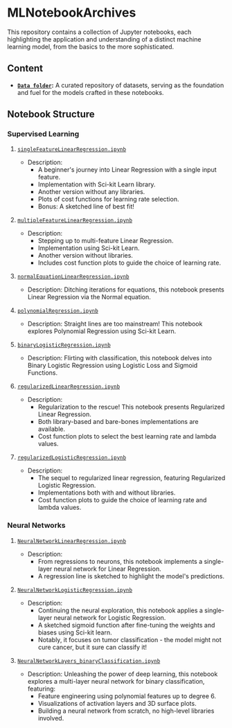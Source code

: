 # MLNotebookArchives

This repository contains a collection of Jupyter notebooks, each highlighting the application and understanding of a distinct machine learning model, from the basics to the more sophisticated.

## Content

- **[`Data folder`](\data\ReadMe.md):** A curated repository of datasets, serving as the foundation and fuel for the models crafted in these notebooks.

## Notebook Structure

### Supervised Learning

1. [`singleFeatureLinearRegression.ipynb`](singleFeatureLinearRegression.ipynb)
    - Description: 
        - A beginner's journey into Linear Regression with a single input feature. 
        - Implementation with Sci-kit Learn library.
        - Another version without any libraries.
        - Plots of cost functions for learning rate selection.
        - Bonus: A sketched line of best fit!

2. [`multipleFeatureLinearRegression.ipynb`](multipleFeatureLinearRegression.ipynb)
    - Description: 
        - Stepping up to multi-feature Linear Regression. 
        - Implementation using Sci-kit Learn. 
        - Another version without libraries.
        - Includes cost function plots to guide the choice of learning rate.

3. [`normalEquationLinearRegression.ipynb`](normalEquationLinearRegression.ipynb)
    - Description: Ditching iterations for equations, this notebook presents Linear Regression via the Normal equation. 

4. [`polynomialRegression.ipynb`](polynomialRegression.ipynb)
    - Description: Straight lines are too mainstream! This notebook explores Polynomial Regression using Sci-kit Learn. 

5. [`binaryLogisticRegression.ipynb`](binaryLogisticRegression.ipynb)
    - Description: Flirting with classification, this notebook delves into Binary Logistic Regression using Logistic Loss and Sigmoid Functions. 

6. [`regularizedLinearRegression.ipynb`](regularizedLinearRegression.ipynb)
    - Description: 
        - Regularization to the rescue! This notebook presents Regularized Linear Regression.
        - Both library-based and bare-bones implementations are available.
        - Cost function plots to select the best learning rate and lambda values.

7. [`regularizedLogisticRegression.ipynb`](regularizedLogisticRegression.ipynb)
    - Description: 
        - The sequel to regularized linear regression, featuring Regularized Logistic Regression. 
        - Implementations both with and without libraries.
        - Cost function plots to guide the choice of learning rate and lambda values.

### Neural Networks

1. [`NeuralNetworkLinearRegression.ipynb`](NeuralNetworkLinearRegression.ipynb)
    - Description: 
        - From regressions to neurons, this notebook implements a single-layer neural network for Linear Regression.
        - A regression line is sketched to highlight the model's predictions.
          
2. [`NeuralNetworkLogisticRegression.ipynb`](NeuralNetworkLogisticRegression.ipynb)
    - Description: 
        - Continuing the neural exploration, this notebook applies a single-layer neural network for Logistic Regression. 
        - A sketched sigmoid function after fine-tuning the weights and biases using Sci-kit learn.
        - Notably, it focuses on tumor classification - the model might not cure cancer, but it sure can classify it!

3. [`NeuralNetworkLayers_binaryClassification.ipynb`](NeuralNetworkLayers_binaryClassification.ipynb)
    - Description: Unleashing the power of deep learning, this notebook explores a multi-layer neural network for binary classification, featuring:
        - Feature engineering using polynomial features up to degree 6.
        - Visualizations of activation layers and 3D surface plots. 
        - Building a neural network from scratch, no high-level libraries involved.
